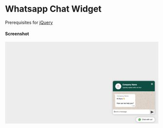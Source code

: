 # Whatsapp Chat Widget
Prerequisites for [jQuery](https://jquery.com/)

#### Screenshot

![picture](screenshot.png)